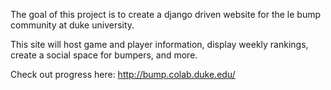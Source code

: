 The goal of this project is to create a django driven website
for the le bump community at duke university. 

This site will host game and player information, display weekly rankings, create a social space for bumpers, and more.

Check out progress here: http://bump.colab.duke.edu/
